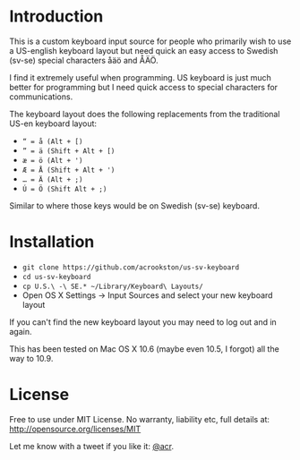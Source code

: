 # Introduction

This is a custom keyboard input source for people who primarily wish to use a
US-english keyboard layout but need quick an easy access to Swedish (sv-se)
special characters åäö and ÅÄÖ.

I find it extremely useful when programming. US keyboard is just much better
for programming but I need quick access to special characters for communications.

The keyboard layout does the following replacements from the traditional US-en
keyboard layout:

- `“ = å (Alt + [)`
- `” = ä (Shift + Alt + [)`
- `æ = ö (Alt + ')`
- `Æ = Å (Shift + Alt + ')`
- `… = Ä (Alt + ;)`
- `Ú = Ö (Shift Alt + ;)`

Similar to where those keys would be on Swedish (sv-se) keyboard.


# Installation

- `git clone https://github.com/acrookston/us-sv-keyboard`
- `cd us-sv-keyboard`
- `cp U.S.\ -\ SE.* ~/Library/Keyboard\ Layouts/`
- Open OS X Settings -> Input Sources and select your new keyboard layout

If you can't find the new keyboard layout you may need to log out and in again.

This has been tested on Mac OS X 10.6 (maybe even 10.5, I forgot) all the way to 10.9.


# License

Free to use under MIT License. No warranty, liability etc, full details at: http://opensource.org/licenses/MIT

Let me know with a tweet if you like it: [@acr](http://twitter.com/acr).
